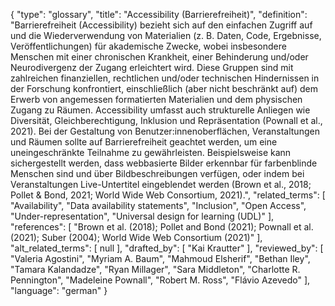 {
    "type": "glossary",
    "title": "Accessibility (Barrierefreiheit)",
    "definition": "Barrierefreiheit (Accessibility) bezieht sich auf den einfachen Zugriff auf und die Wiederverwendung von Materialien (z. B. Daten, Code, Ergebnisse, Veröffentlichungen) für akademische Zwecke, wobei insbesondere Menschen mit einer chronischen Krankheit, einer Behinderung und/oder Neurodivergenz der Zugang erleichtert wird. Diese Gruppen sind mit zahlreichen finanziellen, rechtlichen und/oder technischen Hindernissen in der Forschung konfrontiert, einschließlich (aber nicht beschränkt auf) dem Erwerb von angemessen formatierten Materialien und dem physischen Zugang zu Räumen. Accessibility umfasst auch strukturelle Anliegen wie Diversität, Gleichberechtigung, Inklusion und Repräsentation (Pownall et al., 2021). Bei der Gestaltung von Benutzer:innenoberflächen, Veranstaltungen und Räumen sollte auf Barrierefreiheit geachtet werden, um eine uneingeschränkte Teilnahme zu gewährleisten. Beispielsweise kann sichergestellt werden, dass webbasierte Bilder erkennbar für farbenblinde Menschen sind und über Bildbeschreibungen verfügen, oder indem bei Veranstaltungen Live-Untertitel eingeblendet werden (Brown et al., 2018; Pollet & Bond, 2021; World Wide Web Consortium, 2021).",
    "related_terms": [
        "Availability",
        "Data availability statements",
        "Inclusion",
        "Open Access",
        "Under-representation",
        "Universal design for learning (UDL)"
    ],
    "references": [
        "Brown et al. (2018); Pollet and Bond (2021); Pownall et al. (2021); Suber (2004); World Wide Web Consortium (2021)"
    ],
    "alt_related_terms": [
        null
    ],
    "drafted_by": [
        "Kai Krautter"
    ],
    "reviewed_by": [
        "Valeria Agostini",
        "Myriam A. Baum",
        "Mahmoud Elsherif",
        "Bethan Iley",
        "Tamara Kalandadze",
        "Ryan Millager",
        "Sara Middleton",
        "Charlotte R. Pennington",
        "Madeleine Pownall",
        "Robert M. Ross",
        "Flávio Azevedo"
    ],
    "language": "german"
}